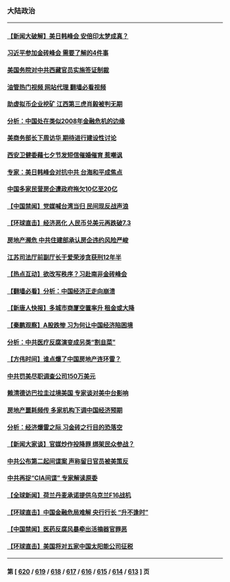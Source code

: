 ### 大陆政治
---
#### [【新闻大破解】美日韩峰会 安倍印太梦成真？](../../pages/ncid277/n14058924.md?08230045) 
#### [习近平参加金砖峰会 需要了解的4件事](../../pages/ncid277/n14058947.md?08230045) 
#### [美国务院对中共西藏官员实施签证制裁](../../pages/ncid277/n14058961.md?08230045) 
#### [油管热门视频 网站代理 翻墙必看视频](http://138.2.39.72:81/youtube.html?epic-marker?08230045)
#### [助虚拟币企业挖矿 江西第三虎肖毅被判无期](../../pages/ncid277/n14058839.md?08230045) 
#### [分析：中国处在类似2008年金融危机的边缘](../../pages/ncid277/n14058842.md?08230045) 
#### [美商务部长下周访华 期待进行建设性讨论](../../pages/ncid277/n14058858.md?08230045) 
#### [西安卫健委藉七夕节发短信催婚催育 惹嘲讽](../../pages/ncid277/n14058777.md?08230045) 
#### [专家：美日韩峰会对抗中共 台海和平成焦点](../../pages/ncid277/n14058662.md?08230045) 
#### [中国多家民营房企遭政府拖欠10亿至20亿](../../pages/ncid277/n14058723.md?08230045) 
#### [【中国禁闻】党媒喊台湾当归 民间现反战声浪](../../pages/ncid277/n14058199.md?08230045) 
#### [【环球直击】经济恶化 人民币兑美元再跌破7.3](../../pages/ncid277/n14058087.md?08230045) 
#### [房地产濒危 中共住建部承认房企违约风险严峻](../../pages/ncid277/n14058602.md?08230045) 
#### [江苏司法厅前副厅长于爱荣涉贪获刑12年半](../../pages/ncid277/n14058565.md?08230045) 
#### [【热点互动】欲改写秩序？习赴南非金砖峰会](../../pages/ncid277/n14058477.md?08230045) 
#### [【翻墙必看】分析：中国经济正走向崩溃](../../pages/ncid277/n14058536.md?08230045) 
#### [【新唐人快报】多城市商厦空置率升 租金或大降](../../pages/ncid277/n14058458.md?08230045) 
#### [【秦鹏观察】A股跌惨 习为何让中国经济陷困境](../../pages/ncid277/n14058372.md?08230045) 
#### [分析：中共医疗反腐演变成另类“割韭菜”](../../pages/ncid277/n14058397.md?08230045) 
#### [【方伟时间】谁点爆了中国房地产连环雷？](../../pages/ncid277/n14058358.md?08230045) 
#### [中共罚美尽职调查公司150万美元](../../pages/ncid277/n14058343.md?08230045) 
#### [赖清德访巴拉圭过境美国 专家谈对美中台影响](../../pages/ncid277/n14058019.md?08230045) 
#### [房地产噩耗频传 多家机构下调中国经济预期](../../pages/ncid277/n14058295.md?08230045) 
#### [分析：经济爆雷之际 习金砖之行目的恐落空](../../pages/ncid277/n14058227.md?08230045) 
#### [【新闻大家谈】官媒炒作投降罪 绑架民众参战？](../../pages/ncid277/n14058170.md?08230045) 
#### [中共公布第二起间谍案 声称留日官员被美策反](../../pages/ncid277/n14058134.md?08230045) 
#### [中共再捉“CIA间谍” 专家解读原委](../../pages/ncid277/n14058046.md?08230045) 
#### [【全球新闻】荷兰丹麦承诺提供乌克兰F16战机](../../pages/ncid277/n14058074.md?08230045) 
#### [【环球直击】中国金融危局难解 央行行长 “升不逢时”](../../pages/ncid277/n14057604.md?08230045) 
#### [【中国禁闻】医药反腐风暴牵出活摘器官罪恶](../../pages/ncid277/n14057607.md?08230045) 
#### [【环球直击】美国将对五家中国太阳能公司征税](../../pages/ncid277/n14057080.md?08230045) 

---
#### 第 [ [620](./620.md?08230045) / [619](./619.md?08230045) / [618](./618.md?08230045) / [617](./617.md?08230045) / [616](./616.md?08230045) / [615](./615.md?08230045) / [614](./614.md?08230045) / [613](./613.md?08230045) ] 页
